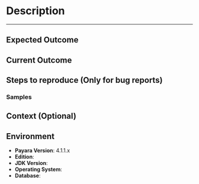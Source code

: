 # Description #
----------

<!--- Brief summary description of the bug or enhancement request -->

## Expected Outcome

<!-- If reporting a bug, give a detailed summary of the expected behavior the server and/or deployed applications SHOULD exhibit after executing the steps described below. If possible quote Java EE specification's sections or link to Glassfish or Payara's official documentation as evidence. -->

<!-- If making an enhancement request, give a detailed explanation of how this new or updated feature should work -->

## Current Outcome

<!-- If reporting a bug, give a detailed summary of the actual behavior the server and/or deployed applications exhibit after executing the steps described below. Please put emphasis on any unwanted results. -->

<!-- If making an enhancement request, explain the drawbacks and disadvantages of the targeted feature (or lack of it) -->

## Steps to reproduce (Only for bug reports) 

<!-- 

Describe the test to reproduce the bug in a series of steps. Make each step simple to follow by describing configuration changes, commands to run or simple instructions; for example:

1 -**  Start the domain

    ./asadmin start-domain payaradomain

2 -**  Configure an HTTP network listener in the admin console:

[Attach screenshots of Payara's Server console, to illustrate]

3 -**  Make changes to the domain.xml configuration:

	<java-config classpath-suffix="" debug-options="-agentlib:jdwp=transport=dt_socket,server=y,suspend=n,address=9009" system-classpath="">
        <jvm-options>-XX:MaxPermSize=512m</jvm-options>
        <jvm-options>-server</jvm-options>
		...
	</java-config>

-->

### Samples

<!-- Include a link to a [SCCE](http://sscce.org/ "Short, Self-Contained, Correct Example") that helps reproduce the issue faster. Structuring a Maven project is strongly recommended if possible -->

## Context (Optional)

<!-- Give details on this issue has affected you, for example: What are you trying to accomplish?
Providing context helps us come up with a solution that is most useful for your scenario. -->

## Environment ##

- **Payara Version**: 4.1.1.x
- **Edition**: <!-- Full/Web/Blue/Micro -->
- **JDK Version**: <!-- 6/7/8 uXX - Oracle/IBM/OpenJDK -->
- **Operating System**: <!-- Windows / Linux / Mac -->
- **Database**: <!-- Oracle/MySQL/MariaDB/PostGres/DB2/SQL Server -->

